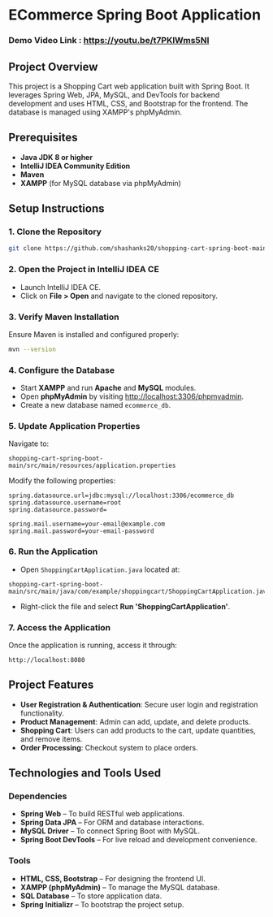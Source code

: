 # ECommerce Spring Boot Application

### Demo Video Link : https://youtu.be/t7PKlWms5NI

## Project Overview
This project is a Shopping Cart web application built with Spring Boot. It leverages Spring Web, JPA, MySQL, and DevTools for backend development and uses HTML, CSS, and Bootstrap for the frontend. The database is managed using XAMPP's phpMyAdmin.

## Prerequisites
- **Java JDK 8 or higher**
- **IntelliJ IDEA Community Edition**
- **Maven**
- **XAMPP** (for MySQL database via phpMyAdmin)

## Setup Instructions

### 1. Clone the Repository
```bash
git clone https://github.com/shashanks20/shopping-cart-spring-boot-main.git
```

### 2. Open the Project in IntelliJ IDEA CE
- Launch IntelliJ IDEA CE.
- Click on **File > Open** and navigate to the cloned repository.

### 3. Verify Maven Installation
Ensure Maven is installed and configured properly:
```bash
mvn --version
```

### 4. Configure the Database
- Start **XAMPP** and run **Apache** and **MySQL** modules.
- Open **phpMyAdmin** by visiting [http://localhost:3306/phpmyadmin](http://localhost:3306/phpmyadmin).
- Create a new database named `ecommerce_db`.

### 5. Update Application Properties
Navigate to:
```
shopping-cart-spring-boot-main/src/main/resources/application.properties
```
Modify the following properties:
```properties
spring.datasource.url=jdbc:mysql://localhost:3306/ecommerce_db
spring.datasource.username=root
spring.datasource.password=

spring.mail.username=your-email@example.com
spring.mail.password=your-email-password
```

### 6. Run the Application
- Open `ShoppingCartApplication.java` located at:
```
shopping-cart-spring-boot-main/src/main/java/com/example/shoppingcart/ShoppingCartApplication.java
```
- Right-click the file and select **Run 'ShoppingCartApplication'**.

### 7. Access the Application
Once the application is running, access it through:
```
http://localhost:8080
```

## Project Features
- **User Registration & Authentication**: Secure user login and registration functionality.
- **Product Management**: Admin can add, update, and delete products.
- **Shopping Cart**: Users can add products to the cart, update quantities, and remove items.
- **Order Processing**: Checkout system to place orders.

## Technologies and Tools Used
### Dependencies
- **Spring Web** – To build RESTful web applications.
- **Spring Data JPA** – For ORM and database interactions.
- **MySQL Driver** – To connect Spring Boot with MySQL.
- **Spring Boot DevTools** – For live reload and development convenience.

### Tools
- **HTML, CSS, Bootstrap** – For designing the frontend UI.
- **XAMPP (phpMyAdmin)** – To manage the MySQL database.
- **SQL Database** – To store application data.
- **Spring Initializr** – To bootstrap the project setup.

